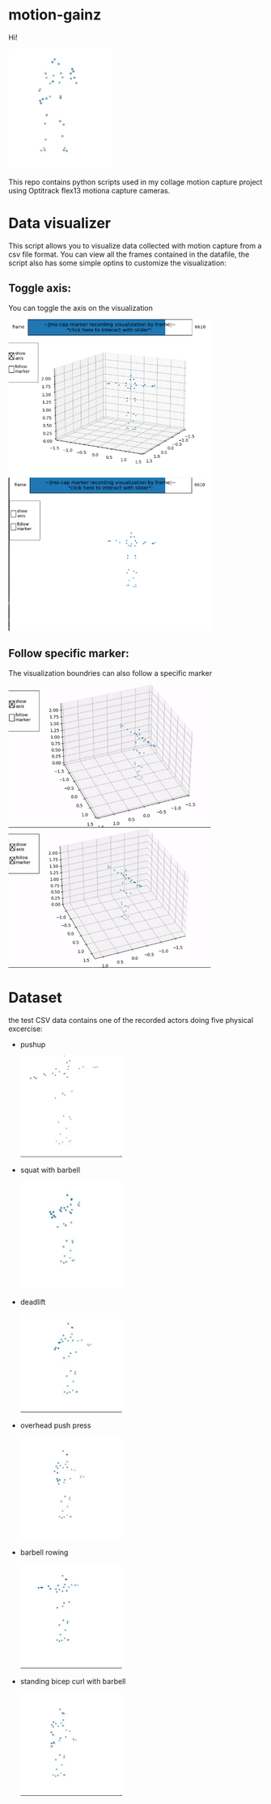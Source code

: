 # motion-gainz
Hi!

![waving figure](
https://github.com/AR621/motion-gainz/blob/main/showcase/prezes_kiwa.gif?raw=true  "waving character")

This repo contains python scripts used in my collage motion capture project using Optitrack flex13 motiona capture cameras.
# Data visualizer
This script allows you to visualize data collected with motion capture from a csv file format. You can view all the frames contained in the datafile, the script also has some simple optins to customize the visualization:
## Toggle axis:

You can toggle the axis on the visualization

<p>
  <img src="https://github.com/AR621/motion-gainz/blob/main/showcase/gui1.png?raw=true" width="400" />
  <img src="https://github.com/AR621/motion-gainz/blob/main/showcase/gui2.png?raw=true" width="400" />
</p>
  
## Follow specific marker:

The visualization boundries can also follow a specific marker

<p>
  <img src="https://github.com/AR621/motion-gainz/blob/main/showcase/gui3.gif?raw=true" width="400" />
  <img src="https://github.com/AR621/motion-gainz/blob/main/showcase/gui4.gif?raw=true" width="400" />
</p>

# Dataset

the test CSV data contains one of the recorded actors doing five physical excercise: 
- pushup <p>
  <img src="https://github.com/AR621/motion-gainz/blob/main/showcase/pompeczka.gif?raw=true" width="200" />
</p>

- squat with barbell <p>
  <img src="https://github.com/AR621/motion-gainz/blob/main/showcase/squat.gif?raw=true" width="200" />
</p>

- deadlift <p>
  <img src="https://github.com/AR621/motion-gainz/blob/main/showcase/deadlift.gif?raw=true" width="200" />
</p>

- overhead push press <p>
  <img src="https://github.com/AR621/motion-gainz/blob/main/showcase/overhead.gif?raw=true" width="200" />
</p>

- barbell rowing <p>
  <img src="https://github.com/AR621/motion-gainz/blob/main/showcase/rowing.gif?raw=true" width="200" />
</p>

- standing bicep curl with barbell <p>
  <img src="https://github.com/AR621/motion-gainz/blob/main/showcase/curl.gif?raw=true" width="200" />
</p>
